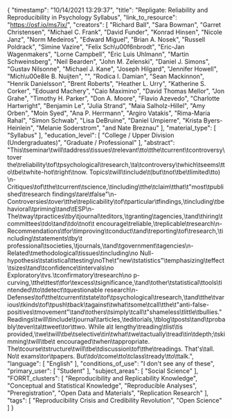 {
    "timestamp": "10/14/2021 13:29:37",
    "title": "Repligate: Reliability and Reproducibility in Psychology Syllabus",
    "link_to_resource": "https://osf.io/ms7ix/",
    "creators": [
        "Richard Ball",
        "Sara Bowman",
        "Garret Christensen",
        "Michael C. Frank",
        "David Funder",
        "Konrad Hinsen",
        "Nicole Janz",
        "Norm Medeiros",
        "Edward Miguel",
        "Brian A. Nosek",
        "Russell Poldrack",
        "Simine Vazire",
        "Felix Sch\u00f6nbrodt",
        "Eric-Jan Wagenmakers",
        "Lorne Campbell",
        "Eric Luis Uhlmann",
        "Martin Schweinsberg",
        "Neil Bearden",
        "John M. Zelenski",
        "Daniel J. Simons",
        "Gustav Nilsonne",
        "Michael J. Kane",
        "Joseph Hilgard",
        "Jennifer Howell",
        "Mich\u00e8le B. Nuijten",
        "",
        "Rodica I. Damian",
        "Sean Mackinnon",
        "Henrik Danielsson",
        "Brent Roberts",
        "Heather L. Urry",
        "Katherine S. Corker",
        "Edouard Machery",
        "Caio Maximino",
        "David Thomas Mellor",
        "Jon Grahe",
        "Timothy H. Parker",
        "Don A. Moore",
        "Flavio Azevedo",
        "Charlotte Hartwright",
        "Benjamin Le",
        "Julia Strand",
        "Maia Salholz-Hillel",
        "Amy Orben",
        "Moin Syed",
        "Ana P. Herrmann",
        "Argiro Vatakis",
        "Rima-Maria Rahal",
        "Simon Schwab",
        "Lisa DeBruine",
        "Daniel Umpierre",
        "Krista Byers-Heinlein",
        "Melanie Soderstrom",
        "and Nate Breznau"
    ],
    "material_type": [
        "Syllabus"
    ],
    "education_level": [
        "College / Upper Division (Undergraduates)",
        "Graduate / Professional"
    ],
    "abstract": "This\tseminar\twill\taddress\tissues\trelevant\tto\tthe\tcurrent\tcontroversy\tover the\treliability\tof\tpsychological\tresearch,\ta\tcontroversy\twhich\tseems\tto\tbe\twhite-hot\tright\tnow. Topics\twill\tinclude\t(but\tnot\tbe\tlimited\tto) \n- Critiques\tof\tthe\tcurrent\tscience,\tincluding\tthe\tclaim\tthat\t\"most\tpublished\tresearch findings\tare\tfalse\"\n- Controversies\tover\tthe\treplicability\tof\tparticular\tfindings,\tincluding\tbehavioral\tpriming\tand\tESP\n- The\tway\tpractices\tby\tjournal\teditors,\tgranting\tagencies,\tand\thiring\tcommittees\tdo\tand\tdo\tnot\t encourage\treliable,\treplicable\tresearch\n- Recommendations\tfor\timproving\tconduct\tand\treporting\tof\tresearch,\tincluding\tstatements\tby\t professional\tsocieties,\tjournals,\tand\tgovernment\tagencies\n- Related\tmethodological\tissues\tincluding\no Null-hypothesis\tstatistical\ttesting\noThe\t\"new\tstatistics\"\temphasizing\teffect\tsizes\tand\tconfidence\tintervals\no Exploratory\tvs.\tconfirmatory\tresearch\no p-curving,\tthe\ttest\tfor\texcess\tsignificance,\tand\tother\tstatistical\ttools\tintended\tto\tdetect\tquestionable research\n- Defenses\tof\tthe\tcurrent\tstate\tof\tpsychological\tresearch,\tand\tthe\tvarious\tkinds\tof\tpush\tback\tagainst\twhat\tsome\tcall\tthe\t\"anti-false-positives\tmovement\"\tand\tothers\tsimply\tcall\t\"shameless\tlittle\tbullies.\" Readings\twill\tinclude\tjournal\tarticles,\teditorials,\tblog\tposts\tand\tprobably\teven\ta\ttweet\tor\ttwo. While a\t lengthy\treading\tlist\tis provided,\twe\twill\tbe\tselective\tin\twhat\twe\tactually\tread\tin\tdepth;\tskimming\twill\tbe\t encouraged\twhen\tappropriate. The\tcourse\tstructure\twill\tbe\tdiscussion\tof\tthe\treadings. That's\tall. No\t exams\tor\tpapers. But\tdo\tcome\tto\tclass\tready\tto\ttalk.",
    "language": [
        "English"
    ],
    "conditions_of_use": "I don't see any of these",
    "primary_user": [
        "Student"
    ],
    "subject_areas": [
        "Social Science"
    ],
    "FORRT_clusters": [
        "Reproducibility and Replicability Knowledge",
        "Conceptual and Statistical Knowledge",
        "Reproducible Analyses",
        "Preregistration",
        "Open Data and Materials",
        "Replication Research"
    ],
    "tags": [
        "Reproducibility Crisis and Credibility Revolution",
        "Open Science"
    ]
}
